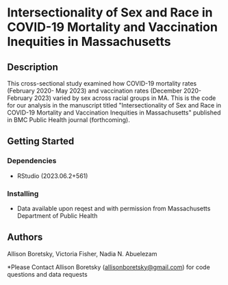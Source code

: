 # Intersectionality of Sex and Race in COVID-19 Mortality and Vaccination Inequities in Massachusetts

## Description

This cross-sectional study examined how COVID-19 mortality rates (February 2020- May 2023) and vaccination rates 
(December 2020-February 2023) varied by sex across racial groups in MA. This is the code for our analysis in the manuscript titled "Intersectionality
of Sex and Race in COVID-19 Mortality and Vaccination Inequities in Massachusetts" published in BMC Public Health journal (forthcoming). 

## Getting Started

### Dependencies

* RStudio (2023.06.2+561) 

### Installing

* Data available upon reqest and with permission from Massachusetts Department of Public Health


## Authors

Allison Boretsky, 
Victoria Fisher,
Nadia N. Abuelezam

*Please Contact Allison Boretsky (allisonboretsky@gmail.com) for code questions and data requests
 

